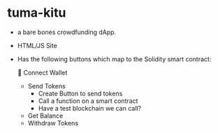 # tuma-kitu

- a bare bones crowdfunding dApp.
- HTML/JS Site
- Has the following buttons which map
to the Solidity smart contract:

	💚 Connect Wallet
	- Send Tokens
		- Create Button to send tokens
		- Call a function on a smart contract
		- Have a test blockchain we can call?
	- Get Balance
	- Withdraw Tokens
